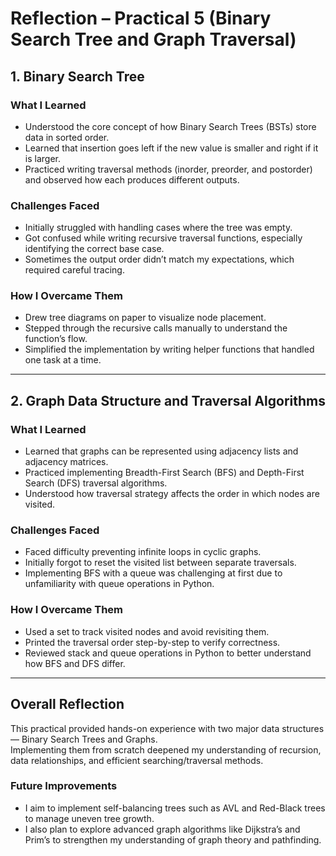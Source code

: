# Reflection – Practical 5 (Binary Search Tree and Graph Traversal)

## 1. Binary Search Tree

### What I Learned
- Understood the core concept of how Binary Search Trees (BSTs) store data in sorted order.  
- Learned that insertion goes left if the new value is smaller and right if it is larger.  
- Practiced writing traversal methods (inorder, preorder, and postorder) and observed how each produces different outputs.

### Challenges Faced
- Initially struggled with handling cases where the tree was empty.  
- Got confused while writing recursive traversal functions, especially identifying the correct base case.  
- Sometimes the output order didn’t match my expectations, which required careful tracing.

### How I Overcame Them
- Drew tree diagrams on paper to visualize node placement.  
- Stepped through the recursive calls manually to understand the function’s flow.  
- Simplified the implementation by writing helper functions that handled one task at a time.

---

## 2. Graph Data Structure and Traversal Algorithms

### What I Learned
- Learned that graphs can be represented using adjacency lists and adjacency matrices.  
- Practiced implementing Breadth-First Search (BFS) and Depth-First Search (DFS) traversal algorithms.  
- Understood how traversal strategy affects the order in which nodes are visited.

### Challenges Faced
- Faced difficulty preventing infinite loops in cyclic graphs.  
- Initially forgot to reset the visited list between separate traversals.  
- Implementing BFS with a queue was challenging at first due to unfamiliarity with queue operations in Python.

### How I Overcame Them
- Used a set to track visited nodes and avoid revisiting them.  
- Printed the traversal order step-by-step to verify correctness.  
- Reviewed stack and queue operations in Python to better understand how BFS and DFS differ.

---

## Overall Reflection
This practical provided hands-on experience with two major data structures — Binary Search Trees and Graphs.  
Implementing them from scratch deepened my understanding of recursion, data relationships, and efficient searching/traversal methods.

### Future Improvements
- I aim to implement self-balancing trees such as AVL and Red-Black trees to manage uneven tree growth.  
- I also plan to explore advanced graph algorithms like Dijkstra’s and Prim’s to strengthen my understanding of graph theory and pathfinding.
